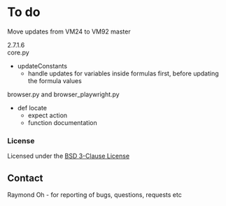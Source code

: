 # To do

Move updates from VM24 to VM92 master
  
2.7.1.6  
core.py
- updateConstants
  - handle updates for variables inside formulas first, before updating the formula values
 
browser.py and browser_playwright.py
- def locate
  - expect action
  - function documentation
 
  
### License

Licensed under the [BSD 3-Clause License](LICENSE) 

## Contact
Raymond Oh - for reporting of bugs, questions, requests etc
